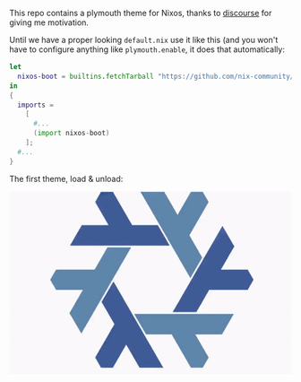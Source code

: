 This repo contains a plymouth theme for Nixos, thanks to [discourse](https://discourse.nixos.org/t/genix7000-nix-project-logo-generator/15937/9) for giving me motivation.


Until we have a proper looking `default.nix` use it like this (and you won't have to configure anything like `plymouth.enable`, it does that automatically:

``` nix
let
  nixos-boot = builtins.fetchTarball "https://github.com/nix-community/home-manager/archive/master.tar.gz";
in
{
  imports =
    [
      #...
      (import nixos-boot)
    ];
  #...
}
```

The first theme, load & unload:

![nixos logo loading and unloading](./src/load_unload.gif)
